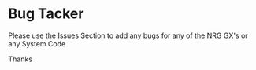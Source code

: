 # Bug Tacker
Please use the Issues Section to add any bugs for any of the NRG GX's or any System Code

Thanks
